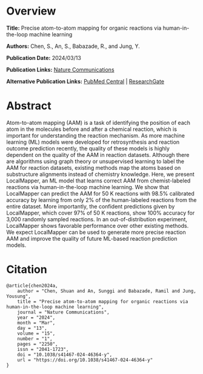 # Overview
**Title:**
Precise atom-to-atom mapping for organic reactions via human-in-the-loop machine learning

**Authors:**
Chen, S., An, S., Babazade, R., and Jung, Y.

**Publication Date:**
2024/03/13

**Publication Links:**
[Nature Communications](https://www.nature.com/articles/s41467-024-46364-y)

**Alternative Publication Links:**
[PubMed Central](https://www.ncbi.nlm.nih.gov/pmc/articles/PMC10937625) |
[ResearchGate](https://www.researchgate.net/publication/378939425_Precise_atom-to-atom_mapping_for_organic_reactions_via_human-in-the-loop_machine_learning)


# Abstract
Atom-to-atom mapping (AAM) is a task of identifying the position of each atom in the molecules before and after a chemical reaction, which is important for understanding the reaction mechanism.
As more machine learning (ML) models were developed for retrosynthesis and reaction outcome prediction recently, the quality of these models is highly dependent on the quality of the AAM in reaction datasets.
Although there are algorithms using graph theory or unsupervised learning to label the AAM for reaction datasets, existing methods map the atoms based on substructure alignments instead of chemistry knowledge.
Here, we present LocalMapper, an ML model that learns correct AAM from chemist-labeled reactions via human-in-the-loop machine learning.
We show that LocalMapper can predict the AAM for 50 K reactions with 98.5% calibrated accuracy by learning from only 2% of the human-labeled reactions from the entire dataset.
More importantly, the confident predictions given by LocalMapper, which cover 97% of 50 K reactions, show 100% accuracy for 3,000 randomly sampled reactions.
In an out-of-distribution experiment, LocalMapper shows favorable performance over other existing methods.
We expect LocalMapper can be used to generate more precise reaction AAM and improve the quality of future ML-based reaction prediction models.


# Citation
```
@article{chen2024a,
    author = "Chen, Shuan and An, Sunggi and Babazade, Ramil and Jung, Yousung",
    title = "Precise atom-to-atom mapping for organic reactions via human-in-the-loop machine learning",
    journal = "Nature Communications",
    year = "2024",
    month = "Mar",
    day = "13",
    volume = "15",
    number = "1",
    pages = "2250",
    issn = "2041-1723",
    doi = "10.1038/s41467-024-46364-y",
    url = "https://doi.org/10.1038/s41467-024-46364-y"
}
```
